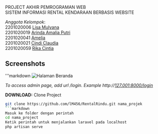 PROJECT AKHIR PEMROGRAMAN WEB <br>
SISTEM INFORMASI RENTAL KENDARAAN BERBASIS WEBSITE

_Anggota Kelompok_: <br>
2201020006 [Lisa Mulyana](https://github.com/lM456) <br>
2201020019 [Arinda Amalia Putri](https://github.com/arndalya) <br>
2201020041 [Amelia](https://github.com/Mellias) <br>
2201020021 [Cindi Claudia](https://github.com/cindiclaudia) <br>
2201020059 [Rika Cintia](https://github.com/rika2305) <br>

## Screenshots
'''markdown
![Halaman Beranda](publilc/frontend/image/Screenshots(899).png)

*To access admin page, add url /login. Example http://[127.001:8000/login](http://127.0.0.1:8000/login)*

**DOWNLOAD:**
Clone Project
```bash
git clone https://github.com/lM456/RentalRindu.git nama_projek
```markdown
Masuk ke folder dengan perintah
cd nama_project
Ketik perintah untuk menjalankan laravel pada localhost
php artisan serve
